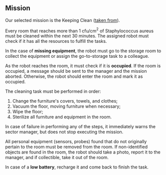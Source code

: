 ## Mission

Our selected mission is the Keeping Clean ([taken from](https://github.com/Askarpour/RoboMAX/blob/main/Exemplars.csv)).

Every room that reaches more than 1 cfu/cm$^2$ of Staphylococcus aureus must be cleaned within the next 30 minutes. The assigned robot must check if it has all the resources to fulfill the tasks.

In the case of **missing equipment**, the robot must go to the storage room to collect the equipment or assign the go-to-storage task to a colleague.

As the robot reaches the room, it must check if it is **occupied**. If the room is occupied, a message should be sent to the manager and the mission aborted. Otherwise, the robot should enter the room and mark it as occupied.

The cleaning task must be performed in order:
1. Change the furniture's covers, towels, and clothes;
2. Vacuum the floor, moving furniture when necessary;
3. Wipe the floor;
4. Sterilize all furniture and equipment in the room.

In case of failure in performing any of the steps, it immediately warns the sector manager, but does not stop executing the mission.

All personal equipment (sensors, probes) found that do not originally pertain to the room must be removed from the room. If non-identified objects are found in the room, the robot should take a photo, report it to the manager, and if collectible, take it out of the room.

In case of a **low battery**, recharge it and come back to finish the task.
